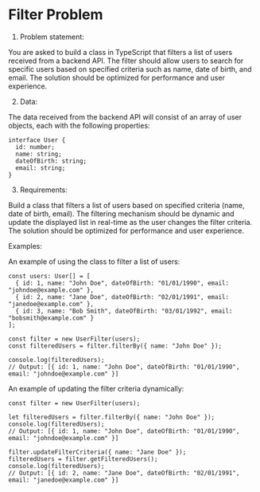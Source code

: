 # Filter Problem


1. Problem statement:

You are asked to build a class in TypeScript that filters a list of users received from a backend API. The filter should allow users to search for specific users based on specified criteria such as name, date of birth, and email. The solution should be optimized for performance and user experience.


2. Data:

The data received from the backend API will consist of an array of user objects, each with the following properties:

```
interface User {
  id: number;
  name: string;
  dateOfBirth: string;
  email: string;
}
```


3. Requirements:

Build a class that filters a list of users based on specified criteria (name, date of birth, email).
The filtering mechanism should be dynamic and update the displayed list in real-time as the user changes the filter criteria.
The solution should be optimized for performance and user experience.


Examples:

An example of using the class to filter a list of users:

```
const users: User[] = [
  { id: 1, name: "John Doe", dateOfBirth: "01/01/1990", email: "johndoe@example.com" },
  { id: 2, name: "Jane Doe", dateOfBirth: "02/01/1991", email: "janedoe@example.com" },
  { id: 3, name: "Bob Smith", dateOfBirth: "03/01/1992", email: "bobsmith@example.com" }
];

const filter = new UserFilter(users);
const filteredUsers = filter.filterBy({ name: "John Doe" });

console.log(filteredUsers);
// Output: [{ id: 1, name: "John Doe", dateOfBirth: "01/01/1990", email: "johndoe@example.com" }]
```

An example of updating the filter criteria dynamically:

```
const filter = new UserFilter(users);

let filteredUsers = filter.filterBy({ name: "John Doe" });
console.log(filteredUsers);
// Output: [{ id: 1, name: "John Doe", dateOfBirth: "01/01/1990", email: "johndoe@example.com" }]

filter.updateFilterCriteria({ name: "Jane Doe" });
filteredUsers = filter.getFilteredUsers();
console.log(filteredUsers);
// Output: [{ id: 2, name: "Jane Doe", dateOfBirth: "02/01/1991", email: "janedoe@example.com" }]
```

